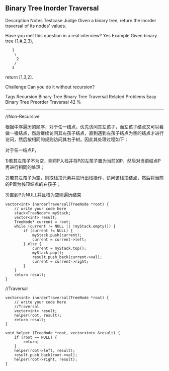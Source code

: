 ## Binary Tree Inorder Traversal  ##

 Description
 Notes
 Testcase
 Judge
Given a binary tree, return the inorder traversal of its nodes' values.

Have you met this question in a real interview? Yes
Example
Given binary tree {1,#,2,3},

	   1
	    \
	     2
	    /
	   3
 

return [1,3,2].

Challenge 
Can you do it without recursion?

Tags 
Recursion Binary Tree Binary Tree Traversal
Related Problems 
Easy Binary Tree Preorder Traversal 42 %

----------
//Non-Recursive

根据中序遍历的顺序，对于任一结点，优先访问其左孩子，而左孩子结点又可以看做一根结点，然后继续访问其左孩子结点，直到遇到左孩子结点为空的结点才进行访问，然后按相同的规则访问其右子树。因此其处理过程如下：

对于任一结点P，

1)若其左孩子不为空，则将P入栈并将P的左孩子置为当前的P，然后对当前结点P再进行相同的处理；

2)若其左孩子为空，则取栈顶元素并进行出栈操作，访问该栈顶结点，然后将当前的P置为栈顶结点的右孩子；

3)直到P为NULL并且栈为空则遍历结束

	vector<int> inorderTraversal(TreeNode *root) {
	    // write your code here
	    stack<TreeNode*> myStack;
	    vector<int> result;
	    TreeNode* current = root;
	    while (current != NULL || !myStack.empty()) {
	        if (current != NULL) {
	            myStack.push(current);
	            current = current->left;
	        } else {
	            current = myStack.top();
	            myStack.pop();
	            result.push_back(current->val);
	            current = current->right;
	        }
	    }
	    return result;
	}
//Traversal

	vector<int> inorderTraversal(TreeNode *root) {
	    // write your code here
	    //Traversal
	    vector<int> result;
	    helper(root, result);
	    return result;
	}
	
	void helper (TreeNode *root, vector<int> &result) {
	    if (root == NULL) {
	        return;
	    }
	    helper(root->left, result);
	    result.push_back(root->val);
	    helper(root->right, result);
	}
